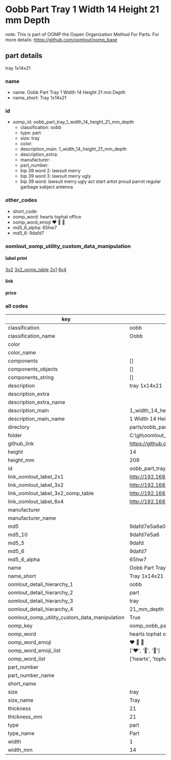 # Oobb Part Tray 1 Width 14 Height 21 mm Depth  

note: This is part of OOMP the Oopen Organization Method For Parts. For more details: https://github.com/oomlout/oomp_base

##  part details
  



tray 1x14x21



### name
* name: Oobb Part Tray 1 Width 14 Height 21 mm Depth
* name_short: Tray 1x14x21 
### id
* oomp_id: oobb_part_tray_1_width_14_height_21_mm_depth
  * classification: oobb
  * type: part
  * size: tray
  * color: 
  * description_main: 1_width_14_height_21_mm_depth
  * description_extra: 
  * manufacturer: 
  * part_number: 
  * bip 39 word 2: lawsuit merry
  * bip 39 word 3: lawsuit merry ugly
  * bip 39 word: lawsuit merry ugly act start artist proud parrot regular garbage subject antenna

### other_codes
* short_code: 
* oomp_word: hearts tophat office
* oomp_word_emoji :hearts: :tophat: :office:
* md5_6_alpha: 65hw7
* md5_6: 9dafd7






### oomlout_oomp_utility_custom_data_manipulation
#### label print
[3x2](http://192.168.1.245:1112/?label=oomp%2065hw7)
[3x2_oomp_table](http://192.168.1.108:1112/?label=oomp%2065hw7)
[2x1](http://192.168.1.242:1112/?label=oomp%2065hw7)
[6x4](http://192.168.1.55:1112/?label=oomp%2065hw7)    

#### link

                              

#### price







### all codes 
| key | value |  
| --- | --- |  
| classification | oobb |  
| classification_name | Oobb |  
| color |  |  
| color_name |  |  
| components | [] |  
| components_objects | [] |  
| components_string | [] |  
| description | tray 1x14x21 |  
| description_extra |  |  
| description_extra_name |  |  
| description_main | 1_width_14_height_21_mm_depth |  
| description_main_name | 1 Width 14 Height 21 mm Depth |  
| directory | parts/oobb_part_tray_1_width_14_height_21_mm_depth |  
| folder | C:\gh\oomlout_oobb_version_4_generated_parts\things\oobb_part_tray_1_width_14_height_21_mm_depth |  
| github_link | https://github.com/oomlout/oomlout_oomp_part_src/tree/main/parts/oobb_part_tray_1_width_14_height_21_mm_depth |  
| height | 14 |  
| height_mm | 209 |  
| id | oobb_part_tray_1_width_14_height_21_mm_depth |  
| link_oomlout_label_2x1 | http://192.168.1.242:1112/?label=oomp%2065hw7 |  
| link_oomlout_label_3x2 | http://192.168.1.245:1112/?label=oomp%2065hw7 |  
| link_oomlout_label_3x2_oomp_table | http://192.168.1.108:1112/?label=oomp%2065hw7 |  
| link_oomlout_label_6x4 | http://192.168.1.55:1112/?label=oomp%2065hw7 |  
| manufacturer |  |  
| manufacturer_name |  |  
| md5 | 9dafd7e5a6a07598346a5027d822ebf1 |  
| md5_10 | 9dafd7e5a6 |  
| md5_5 | 9dafd |  
| md5_6 | 9dafd7 |  
| md5_6_alpha | 65hw7 |  
| name | Oobb Part Tray 1 Width 14 Height 21 mm Depth |  
| name_short | Tray 1x14x21  |  
| oomlout_detail_hierarchy_1 | oobb |  
| oomlout_detail_hierarchy_2 | part |  
| oomlout_detail_hierarchy_3 | tray |  
| oomlout_detail_hierarchy_4 | 21_mm_depth |  
| oomlout_oomp_utility_custom_data_manipulation | True |  
| oomp_key | oomp_oobb_part_tray_1_width_14_height_21_mm_depth |  
| oomp_word | hearts tophat office |  
| oomp_word_emoji | :hearts: :tophat: :office: |  
| oomp_word_emoji_list | [':hearts:', ':tophat:', ':office:'] |  
| oomp_word_list | ['hearts', 'tophat', 'office'] |  
| part_number |  |  
| part_number_name |  |  
| short_name |  |  
| size | tray |  
| size_name | Tray |  
| thickness | 21 |  
| thickness_mm | 21 |  
| type | part |  
| type_name | Part |  
| width | 1 |  
| width_mm | 14 |  
